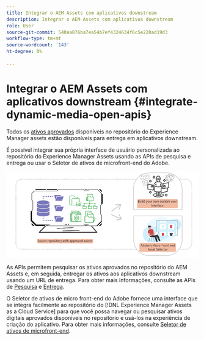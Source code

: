 ```yaml
---
title: Integrar o AEM Assets com aplicativos downstream
description: Integrar o AEM Assets com aplicativos downstream
role: User
source-git-commit: 540aa876ba7ea54b7ef4324634f6c5e220ad19d3
workflow-type: tm+mt
source-wordcount: '143'
ht-degree: 0%

---
```


# Integrar o AEM Assets com aplicativos downstream {#integrate-dynamic-media-open-apis}

Todos os [ativos aprovados](approve-assets.md) disponíveis no repositório do Experience Manager assets estão disponíveis para entrega em aplicativos downstream.

É possível integrar sua própria interface de usuário personalizada ao repositório do Experience Manager Assets usando as APIs de pesquisa e entrega ou usar o Seletor de ativos de microfront-end do Adobe.

![Integração com o repositório do AEM Assets](assets/asset-selector-integration.png)

As APIs permitem pesquisar os ativos aprovados no repositório do AEM Assets e, em seguida, entregar os ativos aos aplicativos downstream usando um URL de entrega. Para obter mais informações, consulte as APIs de [Pesquisa](/help/assets/search-assets-api.md) e [Entrega](/help/assets/deliver-assets-apis.md).

O Seletor de ativos de micro front-end do Adobe fornece uma interface que se integra facilmente ao repositório do [!DNL Experience Manager Assets as a Cloud Service] para que você possa navegar ou pesquisar ativos digitais aprovados disponíveis no repositório e usá-los na experiência de criação do aplicativo. Para obter mais informações, consulte [Seletor de ativos de microfront-end](/help/assets/asset-selector.md).

